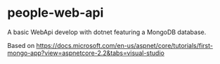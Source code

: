 # people-web-api

A basic WebApi develop with dotnet featuring a MongoDB database.

Based on https://docs.microsoft.com/en-us/aspnet/core/tutorials/first-mongo-app?view=aspnetcore-2.2&tabs=visual-studio
